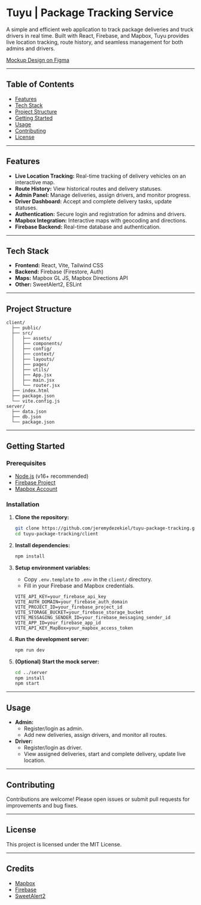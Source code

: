 # Tuyu | Package Tracking Service

A simple and efficient web application to track package deliveries and truck drivers in real time. Built with React, Firebase, and Mapbox, Tuyu provides live location tracking, route history, and seamless management for both admins and drivers.

[Mockup Design on Figma](https://www.figma.com/design/FEyvL4hQSmC2e8xwcpyCNQ/Final-Project?node-id=0-1&t=ZihNP2zfJPvn75Tz-1)

---

## Table of Contents

- [Features](#features)
- [Tech Stack](#tech-stack)
- [Project Structure](#project-structure)
- [Getting Started](#getting-started)
- [Usage](#usage)
- [Contributing](#contributing)
- [License](#license)

---

## Features

- **Live Location Tracking:** Real-time tracking of delivery vehicles on an interactive map.
- **Route History:** View historical routes and delivery statuses.
- **Admin Panel:** Manage deliveries, assign drivers, and monitor progress.
- **Driver Dashboard:** Accept and complete delivery tasks, update statuses.
- **Authentication:** Secure login and registration for admins and drivers.
- **Mapbox Integration:** Interactive maps with geocoding and directions.
- **Firebase Backend:** Real-time database and authentication.

---

## Tech Stack

- **Frontend:** React, Vite, Tailwind CSS
- **Backend:** Firebase (Firestore, Auth)
- **Maps:** Mapbox GL JS, Mapbox Directions API
- **Other:** SweetAlert2, ESLint

---

## Project Structure

```
client/
  ├── public/
  ├── src/
  │   ├── assets/
  │   ├── components/
  │   ├── config/
  │   ├── context/
  │   ├── layouts/
  │   ├── pages/
  │   ├── utils/
  │   ├── App.jsx
  │   ├── main.jsx
  │   └── router.jsx
  ├── index.html
  ├── package.json
  └── vite.config.js
server/
  ├── data.json
  ├── db.json
  └── package.json
```

---

## Getting Started

### Prerequisites

- [Node.js](https://nodejs.org/) (v16+ recommended)
- [Firebase Project](https://firebase.google.com/)
- [Mapbox Account](https://www.mapbox.com/)

### Installation

1. **Clone the repository:**
   ```sh
   git clone https://github.com/jeremydezekiel/tuyu-package-tracking.git
   cd tuyu-package-tracking/client
   ```

2. **Install dependencies:**
   ```sh
   npm install
   ```

3. **Setup environment variables:**

   - Copy `.env.template` to `.env` in the `client/` directory.
   - Fill in your Firebase and Mapbox credentials.

   ```
   VITE_API_KEY=your_firebase_api_key
   VITE_AUTH_DOMAIN=your_firebase_auth_domain
   VITE_PROJECT_ID=your_firebase_project_id
   VITE_STORAGE_BUCKET=your_firebase_storage_bucket
   VITE_MESSAGING_SENDER_ID=your_firebase_messaging_sender_id
   VITE_APP_ID=your_firebase_app_id
   VITE_API_KEY_MapBox=your_mapbox_access_token
   ```

4. **Run the development server:**
   ```sh
   npm run dev
   ```

5. **(Optional) Start the mock server:**
   ```sh
   cd ../server
   npm install
   npm start
   ```

---

## Usage

- **Admin:**  
  - Register/login as admin.
  - Add new deliveries, assign drivers, and monitor all routes.
- **Driver:**  
  - Register/login as driver.
  - View assigned deliveries, start and complete delivery, update live location.

---

## Contributing

Contributions are welcome! Please open issues or submit pull requests for improvements and bug fixes.

---

## License

This project is licensed under the MIT License.

---

## Credits

- [Mapbox](https://www.mapbox.com/)
- [Firebase](https://firebase.google.com/)
- [SweetAlert2](https://sweetalert2.github.io/)
